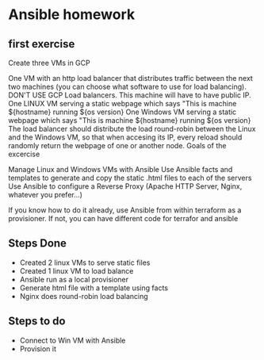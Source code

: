# Ansible homework

## first exercise

Create three VMs in GCP

One VM with an http load balancer that distributes traffic between the next two machines (you can choose what software to use for load balancing). DON'T USE GCP Load balancers. This machine will have to have public IP.
One LINUX VM serving a static webpage which says "This is machine ${hostname} running ${os version}
One Windows VM serving a static webpage which says "This is machine ${hostname} running ${os version}
The load balancer should distribute the load round-robin between the Linux and the Windows VM, so that when accesing its IP, every reload should randomly return the webpage of one or another node.
Goals of the excercise

Manage Linux and Windows VMs with Ansible
Use Ansible facts and templates to generate and copy the static .html files to each of the servers
Use Ansible to configure a Reverse Proxy (Apache HTTP Server, Nginx, whatever you prefer...)

If you know how to do it already, use Ansible from within terraform as a provisioner. If not, you can have different code for terrafor and ansible

## Steps Done

* Created 2 linux VMs to serve static files
* Created 1 linux VM to load balance
* Ansible run as a local provisioner
* Generate html file with a template using facts
* Nginx does round-robin load balancing

## Steps to do

* Connect to Win VM with Ansible
* Provision it
